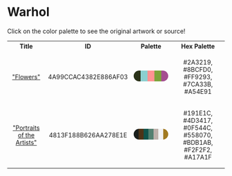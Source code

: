 
<!DOCTYPE html>
<html><body>
<h1>Warhol</h1>
<p>Click on the color palette to see the original artwork or source!</p>
<table style="width:100%">
<tr><th style="text-align: center; vertical-align: middle;">Title</th><th style="text-align: center; vertical-align: middle;">ID</th><th style="text-align: center; vertical-align: middle;">Palette</th><th style="text-align: center; vertical-align: middle;">Hex Palette</th></tr>
<tr><td style="text-align: center; vertical-align: middle;"><a href=https://www.nga.gov/collection/art-object-page.144934.html style="font-size:14px">"Flowers"</a></td> <td style="text-align: center; vertical-align: middle;"><p style="font-size:14px">4A99CCAC4382E886AF03</p></td> <td style="text-align: center; vertical-align: middle;"><a href=https://www.nga.gov/collection/art-object-page.144934.html style="font-size:14px"><img style="border-radius: 14px;" src="../media/swatches/4A99CCAC4382E886AF03.png" height="25"></a></td> <td style="text-align: center; vertical-align: middle;"><p style="font-size:14px">#2A3219, #8BCFD0, #FF9293, #7CA33B, #A54E91</p></td></tr>
<tr><td style="text-align: center; vertical-align: middle;"><a href=https://www.nga.gov/collection/art-object-page.136329.html style="font-size:14px">"Portraits of the Artists"</a></td> <td style="text-align: center; vertical-align: middle;"><p style="font-size:14px">4813F188B626AA278E1E</p></td> <td style="text-align: center; vertical-align: middle;"><a href=https://www.nga.gov/collection/art-object-page.136329.html style="font-size:14px"><img style="border-radius: 14px;" src="../media/swatches/4813F188B626AA278E1E.png" height="25"></a></td> <td style="text-align: center; vertical-align: middle;"><p style="font-size:14px">#191E1C, #4D3417, #0F544C, #558070, #BDB1AB, #F2F2F2, #A17A1F</p></td></tr>
</table>
</body></html>
